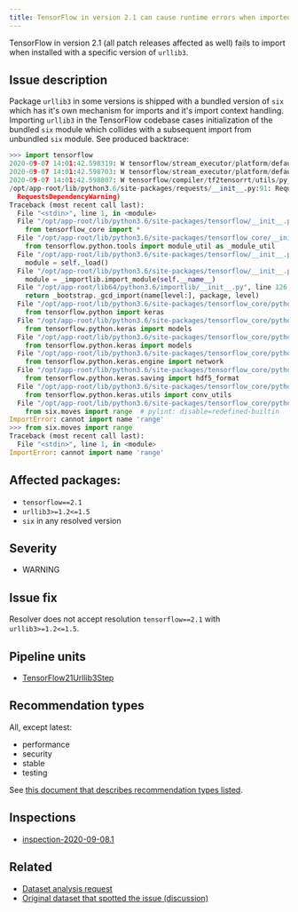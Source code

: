 ```yaml
---
title: TensorFlow in version 2.1 can cause runtime errors when imported, caused by incompatibility between urllib3 and six packages
---
```


TensorFlow in version 2.1 (all patch releases affected as well) fails to import
when installed with a specific version of ``urllib3``.

## Issue description

Package ``urllib3`` in some versions is shipped with a bundled version of
``six`` which has it's own mechanism for imports and it's import context
handling. Importing ``urllib3`` in the TensorFlow codebase cases initialization
of the bundled ``six`` module which collides with a subsequent import from
unbundled ``six`` module. See produced backtrace:

```python
>>> import tensorflow
2020-09-07 14:01:42.598319: W tensorflow/stream_executor/platform/default/dso_loader.cc:55] Could not load dynamic library 'libnvinfer.so.6'; dlerror: libnvinfer.so.6: cannot open shared object file: No such file or directory
2020-09-07 14:01:42.598703: W tensorflow/stream_executor/platform/default/dso_loader.cc:55] Could not load dynamic library 'libnvinfer_plugin.so.6'; dlerror: libnvinfer_plugin.so.6: cannot open shared object file: No such file or directory
2020-09-07 14:01:42.598807: W tensorflow/compiler/tf2tensorrt/utils/py_utils.cc:30] Cannot dlopen some TensorRT libraries. If you would like to use Nvidia GPU with TensorRT, please make sure the missing libraries mentioned above are installed properly.
/opt/app-root/lib/python3.6/site-packages/requests/__init__.py:91: RequestsDependencyWarning: urllib3 (1.5) or chardet (2.3.0) doesn't match a supported version!
  RequestsDependencyWarning)
Traceback (most recent call last):
  File "<stdin>", line 1, in <module>
  File "/opt/app-root/lib/python3.6/site-packages/tensorflow/__init__.py", line 101, in <module>
    from tensorflow_core import *
  File "/opt/app-root/lib/python3.6/site-packages/tensorflow_core/__init__.py", line 40, in <module>
    from tensorflow.python.tools import module_util as _module_util
  File "/opt/app-root/lib/python3.6/site-packages/tensorflow/__init__.py", line 50, in __getattr__
    module = self._load()
  File "/opt/app-root/lib/python3.6/site-packages/tensorflow/__init__.py", line 44, in _load
    module = _importlib.import_module(self.__name__)
  File "/opt/app-root/lib64/python3.6/importlib/__init__.py", line 126, in import_module
    return _bootstrap._gcd_import(name[level:], package, level)
  File "/opt/app-root/lib/python3.6/site-packages/tensorflow_core/python/__init__.py", line 95, in <module>
    from tensorflow.python import keras
  File "/opt/app-root/lib/python3.6/site-packages/tensorflow_core/python/keras/__init__.py", line 27, in <module>
    from tensorflow.python.keras import models
  File "/opt/app-root/lib/python3.6/site-packages/tensorflow_core/python/keras/__init__.py", line 27, in <module>
    from tensorflow.python.keras import models
  File "/opt/app-root/lib/python3.6/site-packages/tensorflow_core/python/keras/models.py", line 25, in <module>
    from tensorflow.python.keras.engine import network
  File "/opt/app-root/lib/python3.6/site-packages/tensorflow_core/python/keras/engine/network.py", line 46, in <module>
    from tensorflow.python.keras.saving import hdf5_format
  File "/opt/app-root/lib/python3.6/site-packages/tensorflow_core/python/keras/saving/hdf5_format.py", line 32, in <module>
    from tensorflow.python.keras.utils import conv_utils
  File "/opt/app-root/lib/python3.6/site-packages/tensorflow_core/python/keras/utils/conv_utils.py", line 22, in <module>
    from six.moves import range  # pylint: disable=redefined-builtin
ImportError: cannot import name 'range'
>>> from six.moves import range
Traceback (most recent call last):
  File "<stdin>", line 1, in <module>
ImportError: cannot import name 'range'
```

## Affected packages:

 * ``tensorflow==2.1``
 * ``urllib3>=1.2<=1.5``
 * ``six`` in any resolved version

## Severity

 * WARNING

## Issue fix

Resolver does not accept resolution ``tensorflow==2.1`` with ``urllib3>=1.2<=1.5``.

## Pipeline units

 * [TensorFlow21Urllib3Step](https://thoth-station.ninja/docs/developers/adviser/thoth.adviser.steps.html#module-thoth.adviser.steps.tensorflow_21_urllib3)

## Recommendation types

All, except latest:

 * performance
 * security
 * stable
 * testing
 
See [this document that describes recommendation types
listed](http://thoth-station.ninja/recommendation-types).

## Inspections

 * [inspection-2020-09-08.1][1]

## Related

 * [Dataset analysis request][2]
 * [Original dataset that spotted the issue (discussion)][3]

[1]: https://github.com/thoth-station/dependency-monkey-zoo/tree/master/tensorflow/inspection-2020-09-08.1
[2]: https://github.com/thoth-station/datasets/issues/16
[3]: https://github.com/thoth-station/notebooks/issues/70#issuecomment-688664537
